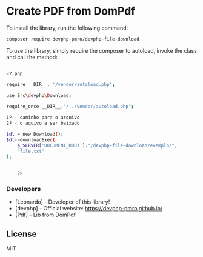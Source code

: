 # Create PDF from DomPdf



To install the library, run the following command:

``` sh
composer require devphp-pmro/devphp-file-download
```

To use the library, simply require the composer to autoload, invoke the class and call the method:

``` sh

<? php

require __DIR__. '/vendor/autoload.php';

use Src\devphp\Download;
    
require_once __DIR__."/../vendor/autoload.php";

1º - caminho para o arquivo
2º - o aquivo a ser baixado 

$dl = new Download();
$dl->downloadExec(
    $_SERVER['DOCUMENT_ROOT']."/devphp-file-download/exemplo/",
    "file.txt"
);

    
    ?>
```

### Developers
* [Leonardo] - Developer of this library!
* [devphp] - Official website: <https://devphp-pmro.github.io/>
* [Pdf] - Lib from DomPdf

License
----

MIT